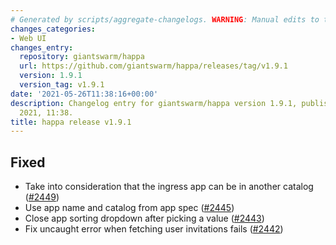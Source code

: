 ```yaml
---
# Generated by scripts/aggregate-changelogs. WARNING: Manual edits to this files will be overwritten.
changes_categories:
- Web UI
changes_entry:
  repository: giantswarm/happa
  url: https://github.com/giantswarm/happa/releases/tag/v1.9.1
  version: 1.9.1
  version_tag: v1.9.1
date: '2021-05-26T11:38:16+00:00'
description: Changelog entry for giantswarm/happa version 1.9.1, published on 26 May
  2021, 11:38.
title: happa release v1.9.1
---
```


## Fixed

- Take into consideration that the ingress app can be in another catalog ([#2449](https://github.com/giantswarm/happa/pull/2449))
- Use app name and catalog from app spec ([#2445](https://github.com/giantswarm/happa/pull/2445))
- Close app sorting dropdown after picking a value ([#2443](https://github.com/giantswarm/happa/pull/2443))
- Fix uncaught error when fetching user invitations fails ([#2442](https://github.com/giantswarm/happa/pull/2442))

